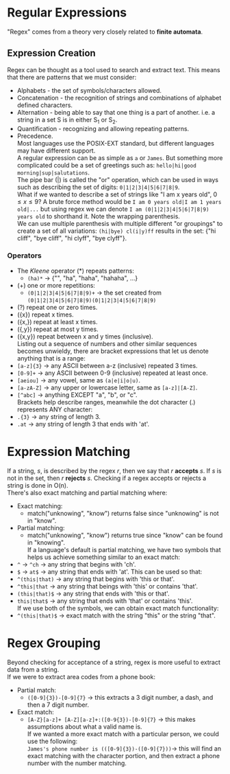# Regular Expressions
"Regex" comes from a theory very closely related to **finite automata**.
## Expression Creation
Regex can be thought as a tool used to search and extract text. This means that there are patterns that we must consider:
- Alphabets - the set of symbols/characters allowed.
- Concatenation - the recognition of strings and combinations of alphabet defined characters.
- Alternation - being able to say that one thing is a part of another. i.e. a string in a set S is in either S<sub>1</sub> or S<sub>2</sub>.
- Quantification - recognizing and allowing repeating patterns.
- Precedence.<br>
Most languages use the POSIX-EXT standard, but different languages may have different support. <br>
A regular expression can be as simple as `a` or `James`. But something more complicated could be a set of greetings such as: `hello|hi|good morning|sup|salutations`.<br>
The pipe bar (|) is called the "or" operation, which can be used in ways such as describing the set of digits: `0|1|2|3|4|5|6|7|8|9`. <br>
What if we wanted to describe a set of strings like "I am x years old", $0 \leq{x} \leq{9}$?
A brute force method would be `I am 0 years old|I am 1 years old|...` but using regex we can denote `I am (0|1|2|3|4|5|6|7|8|9) years old` to shorthand it. Note the wrapping parenthesis.<br>
We can use multiple parenthesis with multiple different "or groupings" to create a set of all variations: `(hi|bye) cl(i|y)ff` results in the set: {"hi cliff", "bye cliff", "hi clyff", "bye clyff"}.<br>
### Operators
- The *Kleene* operator (\*) repeats patterns:
	- `(ha)*` -> {"", "ha", "haha", "hahaha", ...}
- (+) one or more repetitions:
	- `(0|1|2|3|4|5|6|7|8|9)+` -> the set created from `(0|1|2|3|4|5|6|7|8|9)(0|1|2|3|4|5|6|7|8|9)`
- (?) repeat one or zero times.
- ({x}) repeat x times.
- ({x,}) repeat at least x times.
- ({,y}) repeat at most y times.
- ({x,y}) repeat between x and y times (inclusive).<br>
Listing out a sequence of numbers and other similar sequences becomes unwieldy, there are bracket expressions that let us denote anything that is a range:
- `[a-z]{3}` -> any ASCII between a-z (inclusive) repeated 3 times.
- `[0-9]+` -> any ASCII between 0-9 (inclusive) repeated at least once.
- `[aeiou]` -> any vowel, same as `(a|e|i|o|u)`.
- `[a-zA-Z]` -> any upper or lowercase letter, same as `[a-z]|[A-Z]`.
- `[^abc]` -> anything EXCEPT "a", "b", or "c".<br>
Brackets help describe ranges, meanwhile the dot character (.) represents ANY character:
- `.{3}` -> any string of length 3.
- `.at` -> any string of length 3 that ends with 'at'.

# Expression Matching
If a string, *s*, is described by the regex *r*, then we say that *r* **accepts** *s*. If *s* is not in the set, then *r* **rejects** *s*. Checking if a regex accepts or rejects a string is done in O(n).<br>
There's also exact matching and partial matching where:
- Exact matching:
	- match("unknowing", "know") returns false since "unknowing" is not in "know".
- Partial matching:
	- match("unknowing", "know") returns true since "know" can be found in "knowing".<br>
If a language's default is partial matching, we have two symbols that helps us achieve something similar to an exact match:
- `^` -> `^ch` -> any string that begins with 'ch'.
- `$` -> `at$` -> any string that ends with 'at'.
This can be used so that:
- `^(this|that)` -> any string that begins with 'this or that'.
- `^this|that` -> any string that beings with 'this' or contains 'that'.
- `(this|that)$` -> any string that ends with 'this or that'.
- `this|that$` -> any string that ends with 'that' or contains 'this'.<br>
If we use both of the symbols, we can obtain exact match functionality:
- `^(this|that)$` -> exact match with the string "this" or the string "that".<br>
# Regex Grouping
Beyond checking for acceptance of a string, regex is more useful to extract data from a string. <br>
If we were to extract area codes from a phone book:
- Partial match:
	- `([0-9]{3})-[0-9]{7}` -> this extracts a 3 digit number, a dash, and then a 7 digit number.
- Exact match:
	- `[A-Z}[a-z]+ [A-Z][a-z]+:([0-9{3})-[0-9]{7}` -> this makes assumptions about what a valid name is. <br>
If we wanted a more exact match with a particular person, we could use the following: <br>
`James's phone number is (([0-9]{3})-([0-9]{7}))`-> this will find an exact matching with the character portion, and then extract a phone number with the number matching.
